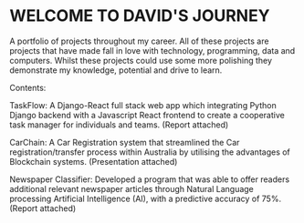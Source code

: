 # WELCOME TO DAVID'S JOURNEY
A portfolio of projects throughout my career.
All of these projects are projects that have made fall in love with technology, programming, data and computers.
Whilst these projects could use some more polishing they demonstrate my knowledge, potential and drive to learn.


Contents:

TaskFlow: A Django-React full stack web app which integrating Python Django backend with a Javascript React frontend to create a cooperative task manager for individuals and teams. (Report attached)

CarChain: A Car Registration system that streamlined the Car registration/transfer process within Australia by utilising the advantages of Blockchain systems. (Presentation attached)

Newspaper Classifier: Developed a program that was able to offer readers additional relevant newspaper articles through Natural Language processing Artificial Intelligence (AI), with a predictive accuracy of 75%. (Report attached)
